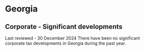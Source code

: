 # Georgia
## Corporate - Significant developments
Last reviewed - 30 December 2024
There have been no significant corporate tax developments in Georgia during the past year.
